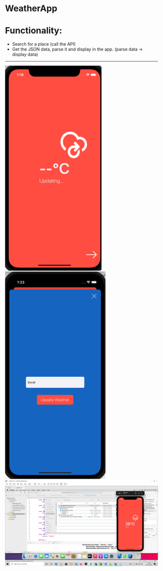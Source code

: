 # WeatherApp
<h1>Functionality:</h1>
<ul>
    <li>Search for a place (call the API)</li>
    <li>Get the JSON data, parse it and display in the app. (parse data -> display data)</li>
</ul>
<hr />

<img src="./Screenshots/1.png">

<img src="./Screenshots/2.png">

<img src="./Screenshots/3.png">
